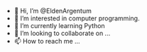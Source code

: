 - 👋 Hi, I’m @EldenArgentum
- 👀 I’m interested in computer programming.
- 🌱 I’m currently learning Python
- 💞️ I’m looking to collaborate on ...
- 📫 How to reach me ...

<!---
EldenArgentum/EldenArgentum is a ✨ special ✨ repository because its `README.md` (this file) appears on your GitHub profile.
You can click the Preview link to take a look at your changes.
--->
